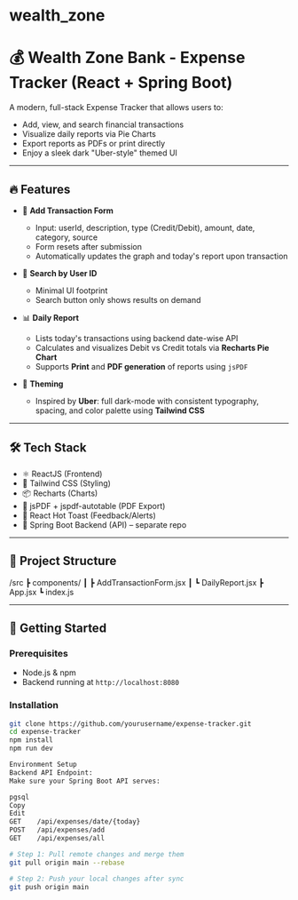 # wealth_zone

# 💰 Wealth Zone Bank - Expense Tracker (React + Spring Boot)

A modern, full-stack Expense Tracker that allows users to:

- Add, view, and search financial transactions
- Visualize daily reports via Pie Charts
- Export reports as PDFs or print directly
- Enjoy a sleek dark "Uber-style" themed UI

---

## 🔥 Features

- 🔐 **Add Transaction Form**
  - Input: userId, description, type (Credit/Debit), amount, date, category, source
  - Form resets after submission
  - Automatically updates the graph and today's report upon transaction

- 🔎 **Search by User ID**
  - Minimal UI footprint
  - Search button only shows results on demand

- 📊 **Daily Report**
  - Lists today's transactions using backend date-wise API
  - Calculates and visualizes Debit vs Credit totals via **Recharts Pie Chart**
  - Supports **Print** and **PDF generation** of reports using `jsPDF`

- 🎨 **Theming**
  - Inspired by **Uber**: full dark-mode with consistent typography, spacing, and color palette using **Tailwind CSS**

---

## 🛠 Tech Stack

- ⚛️ ReactJS (Frontend)
- 🎨 Tailwind CSS (Styling)
- 📦 Recharts (Charts)
- 🧾 jsPDF + jspdf-autotable (PDF Export)
- 🧪 React Hot Toast (Feedback/Alerts)
- 🚀 Spring Boot Backend (API) – separate repo

---

## 📁 Project Structure

/src
┣ components/
┃ ┣ AddTransactionForm.jsx
┃ ┗ DailyReport.jsx
┣ App.jsx
┗ index.js


---

## 🚀 Getting Started

### Prerequisites

- Node.js & npm
- Backend running at `http://localhost:8080`

### Installation

```bash
git clone https://github.com/yourusername/expense-tracker.git
cd expense-tracker
npm install
npm run dev

Environment Setup
Backend API Endpoint:
Make sure your Spring Boot API serves:

pgsql
Copy
Edit
GET    /api/expenses/date/{today}
POST   /api/expenses/add
GET    /api/expenses/all

# Step 1: Pull remote changes and merge them
git pull origin main --rebase

# Step 2: Push your local changes after sync
git push origin main
